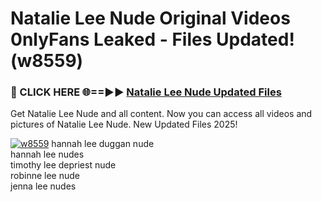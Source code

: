 # Natalie Lee Nude Original Videos 0nlyFans Leaked - Files Updated! (w8559)

<h3>🔴 CLICK HERE 🌐==►► <a href="https://tinyurl.com/5h6xmrr3" rel="nofollow">Natalie Lee Nude Updated Files</a></h3>

Get Natalie Lee Nude and all content. Now you can access all videos and pictures of Natalie Lee Nude. New Updated Files 2025!

[![w8559](https://i.imgur.com/KVD873Z.gif)](https://tinyurl.com/5h6xmrr3)
hannah lee duggan nude<br>
hannah lee nudes<br>
timothy lee depriest nude<br>
robinne lee nude<br>
jenna lee nudes
